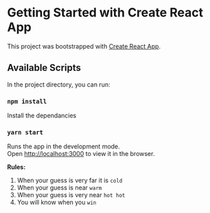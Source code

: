 # Getting Started with Create React App

This project was bootstrapped with [Create React App](https://github.com/facebook/create-react-app).

## Available Scripts

In the project directory, you can run:

### `npm install`
Install the dependancies

### `yarn start`

Runs the app in the development mode.\
Open [http://localhost:3000](http://localhost:3000) to view it in the browser.

**Rules:**
1. When your guess is very far it is `cold`
2. When your guess is near `warm`
3. When your guess is very near `hot hot`
4. You will know when you `win`


